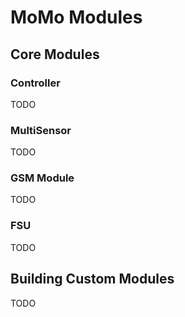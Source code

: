 
# MoMo Modules

## Core Modules
### Controller

TODO

### MultiSensor

TODO

### GSM Module

TODO

### FSU

TODO

## Building Custom Modules

TODO